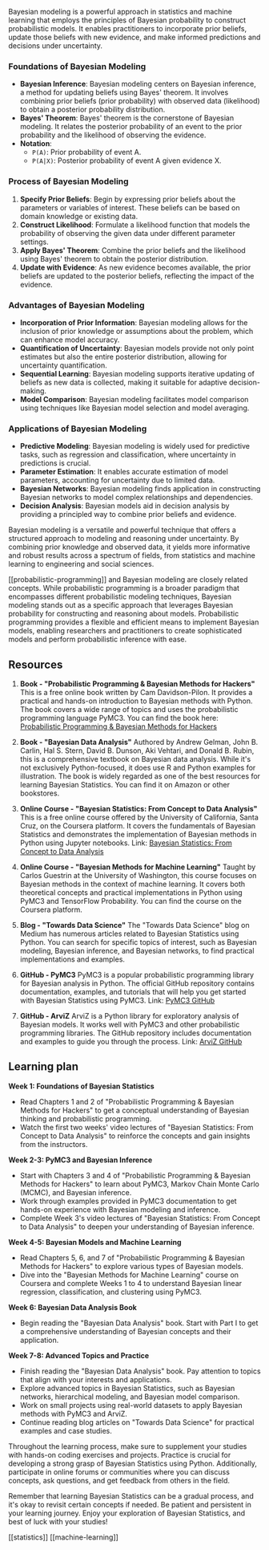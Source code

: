 Bayesian modeling is a powerful approach in statistics and machine learning that employs the principles of Bayesian probability to construct probabilistic models. It enables practitioners to incorporate prior beliefs, update those beliefs with new evidence, and make informed predictions and decisions under uncertainty.

### Foundations of Bayesian Modeling

- **Bayesian Inference**: Bayesian modeling centers on Bayesian inference, a method for updating beliefs using Bayes' theorem. It involves combining prior beliefs (prior probability) with observed data (likelihood) to obtain a posterior probability distribution.
- **Bayes' Theorem**: Bayes' theorem is the cornerstone of Bayesian modeling. It relates the posterior probability of an event to the prior probability and the likelihood of observing the evidence.
- **Notation**:
    - `P(A)`: Prior probability of event A.
    - `P(A|X)`: Posterior probability of event A given evidence X.

### Process of Bayesian Modeling

1. **Specify Prior Beliefs**: Begin by expressing prior beliefs about the parameters or variables of interest. These beliefs can be based on domain knowledge or existing data.
2. **Construct Likelihood**: Formulate a likelihood function that models the probability of observing the given data under different parameter settings.
3. **Apply Bayes' Theorem**: Combine the prior beliefs and the likelihood using Bayes' theorem to obtain the posterior distribution.
4. **Update with Evidence**: As new evidence becomes available, the prior beliefs are updated to the posterior beliefs, reflecting the impact of the evidence.

### Advantages of Bayesian Modeling

- **Incorporation of Prior Information**: Bayesian modeling allows for the inclusion of prior knowledge or assumptions about the problem, which can enhance model accuracy.
- **Quantification of Uncertainty**: Bayesian models provide not only point estimates but also the entire posterior distribution, allowing for uncertainty quantification.
- **Sequential Learning**: Bayesian modeling supports iterative updating of beliefs as new data is collected, making it suitable for adaptive decision-making.
- **Model Comparison**: Bayesian modeling facilitates model comparison using techniques like Bayesian model selection and model averaging.

### Applications of Bayesian Modeling

- **Predictive Modeling**: Bayesian modeling is widely used for predictive tasks, such as regression and classification, where uncertainty in predictions is crucial.
- **Parameter Estimation**: It enables accurate estimation of model parameters, accounting for uncertainty due to limited data.
- **Bayesian Networks**: Bayesian modeling finds application in constructing Bayesian networks to model complex relationships and dependencies.
- **Decision Analysis**: Bayesian models aid in decision analysis by providing a principled way to combine prior beliefs and evidence.

Bayesian modeling is a versatile and powerful technique that offers a structured approach to modeling and reasoning under uncertainty. By combining prior knowledge and observed data, it yields more informative and robust results across a spectrum of fields, from statistics and machine learning to engineering and social sciences.

[[probabilistic-programming]] and Bayesian modeling are closely related concepts. While probabilistic programming is a broader paradigm that encompasses different probabilistic modeling techniques, Bayesian modeling stands out as a specific approach that leverages Bayesian probability for constructing and reasoning about models. Probabilistic programming provides a flexible and efficient means to implement Bayesian models, enabling researchers and practitioners to create sophisticated models and perform probabilistic inference with ease.


## Resources

1. **Book - "Probabilistic Programming & Bayesian Methods for Hackers"** This is a free online book written by Cam Davidson-Pilon. It provides a practical and hands-on introduction to Bayesian methods with Python. The book covers a wide range of topics and uses the probabilistic programming language PyMC3. You can find the book here: [Probabilistic Programming & Bayesian Methods for Hackers](https://camdavidsonpilon.github.io/Probabilistic-Programming-and-Bayesian-Methods-for-Hackers/)
    
2. **Book - "Bayesian Data Analysis"** Authored by Andrew Gelman, John B. Carlin, Hal S. Stern, David B. Dunson, Aki Vehtari, and Donald B. Rubin, this is a comprehensive textbook on Bayesian data analysis. While it's not exclusively Python-focused, it does use R and Python examples for illustration. The book is widely regarded as one of the best resources for learning Bayesian Statistics. You can find it on Amazon or other bookstores.
    
3. **Online Course - "Bayesian Statistics: From Concept to Data Analysis"** This is a free online course offered by the University of California, Santa Cruz, on the Coursera platform. It covers the fundamentals of Bayesian Statistics and demonstrates the implementation of Bayesian methods in Python using Jupyter notebooks. Link: [Bayesian Statistics: From Concept to Data Analysis](https://www.coursera.org/learn/bayesian-statistics)
    
4. **Online Course - "Bayesian Methods for Machine Learning"** Taught by Carlos Guestrin at the University of Washington, this course focuses on Bayesian methods in the context of machine learning. It covers both theoretical concepts and practical implementations in Python using PyMC3 and TensorFlow Probability. You can find the course on the Coursera platform.

5. **Blog - "Towards Data Science"** The "Towards Data Science" blog on Medium has numerous articles related to Bayesian Statistics using Python. You can search for specific topics of interest, such as Bayesian modeling, Bayesian inference, and Bayesian networks, to find practical implementations and examples.
    
6. **GitHub - PyMC3** PyMC3 is a popular probabilistic programming library for Bayesian analysis in Python. The official GitHub repository contains documentation, examples, and tutorials that will help you get started with Bayesian Statistics using PyMC3. Link: [PyMC3 GitHub](https://github.com/pymc-devs/pymc3)
    
7. **GitHub - ArviZ** ArviZ is a Python library for exploratory analysis of Bayesian models. It works well with PyMC3 and other probabilistic programming libraries. The GitHub repository includes documentation and examples to guide you through the process. Link: [ArviZ GitHub](https://github.com/arviz-devs/arviz)

## Learning plan

**Week 1: Foundations of Bayesian Statistics**

- Read Chapters 1 and 2 of "Probabilistic Programming & Bayesian Methods for Hackers" to get a conceptual understanding of Bayesian thinking and probabilistic programming.
- Watch the first two weeks' video lectures of "Bayesian Statistics: From Concept to Data Analysis" to reinforce the concepts and gain insights from the instructors.

**Week 2-3: PyMC3 and Bayesian Inference**

- Start with Chapters 3 and 4 of "Probabilistic Programming & Bayesian Methods for Hackers" to learn about PyMC3, Markov Chain Monte Carlo (MCMC), and Bayesian inference.
- Work through examples provided in PyMC3 documentation to get hands-on experience with Bayesian modeling and inference.
- Complete Week 3's video lectures of "Bayesian Statistics: From Concept to Data Analysis" to deepen your understanding of Bayesian inference.

**Week 4-5: Bayesian Models and Machine Learning**

- Read Chapters 5, 6, and 7 of "Probabilistic Programming & Bayesian Methods for Hackers" to explore various types of Bayesian models.
- Dive into the "Bayesian Methods for Machine Learning" course on Coursera and complete Weeks 1 to 4 to understand Bayesian linear regression, classification, and clustering using PyMC3.

**Week 6: Bayesian Data Analysis Book**

- Begin reading the "Bayesian Data Analysis" book. Start with Part I to get a comprehensive understanding of Bayesian concepts and their application.

**Week 7-8: Advanced Topics and Practice**

- Finish reading the "Bayesian Data Analysis" book. Pay attention to topics that align with your interests and applications.
- Explore advanced topics in Bayesian Statistics, such as Bayesian networks, hierarchical modeling, and Bayesian model comparison.
- Work on small projects using real-world datasets to apply Bayesian methods with PyMC3 and ArviZ.
- Continue reading blog articles on "Towards Data Science" for practical examples and case studies.

Throughout the learning process, make sure to supplement your studies with hands-on coding exercises and projects. Practice is crucial for developing a strong grasp of Bayesian Statistics using Python. Additionally, participate in online forums or communities where you can discuss concepts, ask questions, and get feedback from others in the field.

Remember that learning Bayesian Statistics can be a gradual process, and it's okay to revisit certain concepts if needed. Be patient and persistent in your learning journey. Enjoy your exploration of Bayesian Statistics, and best of luck with your studies!

[[statistics]] [[machine-learning]]